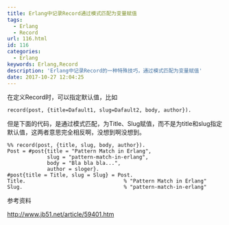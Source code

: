 ```yaml
---
title: Erlang中记录Record通过模式匹配为变量赋值
tags:
  - Erlang
  - Record
url: 116.html
id: 116
categories:
  - Erlang
keywords: Erlang,Record
description: 'Erlang中记录Record的一种特殊技巧，通过模式匹配为变量赋值'
date: 2017-10-27 12:04:25
---
```


在定义Record时，可以指定默认值，比如
```
record(post, {title=Dafault1, slug=Dafault2, body, author}).
```
但是下面的代码，是通过模式匹配，为Title、Slug赋值，而不是为title和slug指定默认值，这两者意思完全相反啊，没想到啊没想到。
```
%% record(post, {title, slug, body, author}).
Post = #post{title = "Pattern Match in Erlang",
             slug = "pattern-match-in-erlang",
             body = "Bla bla bla...",
             author = sloger}.
#post{title = Title, slug = Slug} = Post.
Title.                                % "Pattern Match in Erlang"
Slug.                                 % "pattern-match-in-erlang"
```
  

参考资料

http://www.jb51.net/article/59401.htm
